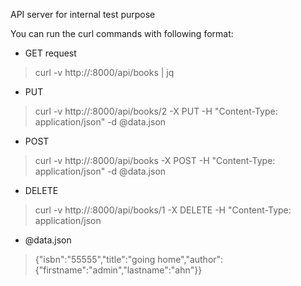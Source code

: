 API server for internal test purpose

You can run the curl commands with following format:

- GET request 
> curl -v http://<IP>:8000/api/books | jq 

- PUT 
> curl -v http://<IP>:8000/api/books/2 -X PUT -H "Content-Type: application/json" -d @data.json

- POST 
> curl -v http://<IP>:8000/api/books -X POST -H "Content-Type: application/json" -d @data.json

- DELETE 
> curl -v http://<IP>:8000/api/books/1 -X DELETE -H "Content-Type: application/json

- @data.json
> {"isbn":"55555","title":"going home","author":{"firstname":"admin","lastname":"ahn"}}

